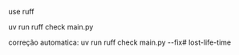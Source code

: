 

use ruff

uv run ruff check main.py

correção automatica:
uv run ruff check main.py --fix# lost-life-time
